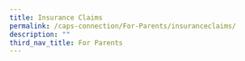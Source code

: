 ```yaml
---
title: Insurance Claims
permalink: /caps-connection/For-Parents/insuranceclaims/
description: ""
third_nav_title: For Parents
---
```

